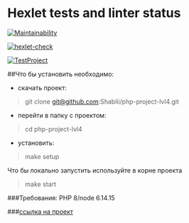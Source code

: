 # Hexlet tests and linter status
[![Maintainability](https://api.codeclimate.com/v1/badges/d9ac339ab403823ff84d/maintainability)](https://codeclimate.com/github/Shablii/php-project-lvl4/maintainability)

[![hexlet-check](https://github.com/Shablii/php-project-lvl4/actions/workflows/hexlet-check.yml/badge.svg)](https://github.com/Shablii/php-project-lvl4/actions/workflows/hexlet-check.yml)

[![TestProject](https://github.com/Shablii/php-project-lvl4/actions/workflows/Tests.yml/badge.svg)](https://github.com/Shablii/php-project-lvl4/actions/workflows/Tests.yml)

##Что бы установить необходимо:
- скачать проект: 
> git clone git@github.com:Shablii/php-project-lvl4.git
- перейти в папку с проектом:
> cd php-project-lvl4
- установить:
> make setup

Что бы локально запустить используйте  в корне проекта
> make start

###Требования:
PHP 8/node 6.14.15

###[ссылка на проект](http://lvl4.herokuapp.com)



